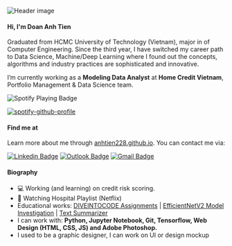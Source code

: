 ![Header image](https://i.imgur.com/yj5rVKB.png)
<!-- You can create your own header images using Canva, it has a lot of templates. If you do, use the following link https://www.canva.com/join/celeriac-tread-jellyfish -->

#### **Hi, I'm Doan Anh Tien**
Graduated from HCMC University of Technology (Vietnam), major in of Computer Engineering. Since the third year, I have switched my career path to Data Science, Machine/Deep Learning where I found out the concepts, algorithms and industry practices are sophisticated and innovative.

I’m currently working as a **Modeling Data Analyst** at **Home Credit Vietnam**, Portfolio Management & Data Science team.
<!-- <img align='right' src='https://media.giphy.com/media/bcKmIWkUMCjVm/giphy.gif' width='200"'> -->

![Spotify Playing Badge](https://img.shields.io/badge/playing%20on%20spotify-%231A1A1A?style=for-the-badge&logo=spotify&logoColor=white)

[![spotify-github-profile](https://spotify-github-profile.vercel.app/api/view?uid=0kgz5iq2j5h4f05bkh3xw5jyx&cover_image=true&theme=natemoo-re&show_offline=true&background_color=000000&interchange=true&bar_color=56caf0&bar_color_cover=false)](https://spotify-github-profile.vercel.app/api/view?uid=0kgz5iq2j5h4f05bkh3xw5jyx&redirect=true)



#### **Find me at**
Learn more about me through [anhtien228.github.io](https://anhtien228.github.io). You can contact me via:

[![Linkedin Badge](https://img.shields.io/badge/Linkedin-doananhtien-0078D4?style=flat-square&logo=Linkedin&labelColor=%231a1a1a&logoColor=white)](https://www.linkedin.com/in/doananhtien/)
[![Outlook Badge](https://img.shields.io/badge/Work-tien.doana1%40homecredit.vn-0078D4?style=flat-square&logo=microsoft-outlook&labelColor=%231a1a1a&logoColor=white)](mailto:tien.doana1@homecredit.vn)
[![Gmail Badge](https://img.shields.io/badge/Personal-d.atien228@gmail.com-d14836?style=flat-square&logo=Gmail&labelColor=%231a1a1a&logoColor=white)](mailto:d.atien228@gmail.com)

#### **Biography**
- 💻 Working (and learning) on credit risk scoring.
- 🎥 Watching Hospital Playlist (Netflix)
- Educational works: [DIVEINTOCODE Assignments](https://github.com/anhtien228/diveintocode-ml) | [EfficientNetV2 Model Investigation](https://github.com/anhtien228/diveintocode-ml-graduation) | [Text Summarizer](https://huggingface.co/spaces/datien228/text-summarizer)
- I can work with: **Python, Jupyter Notebook, Git, Tensorflow, Web Design (HTML, CSS, JS) and Adobe Photoshop.**
- I used to be a graphic designer, I can work on UI or design mockup
<!-- - 🌍 I'm mostly active on **Linkedin** and **Facebook** -->
<!-- - ⚡ Fun fact: I'm a hardcore fan of Mecha film/anime, specifically Gundam -->
